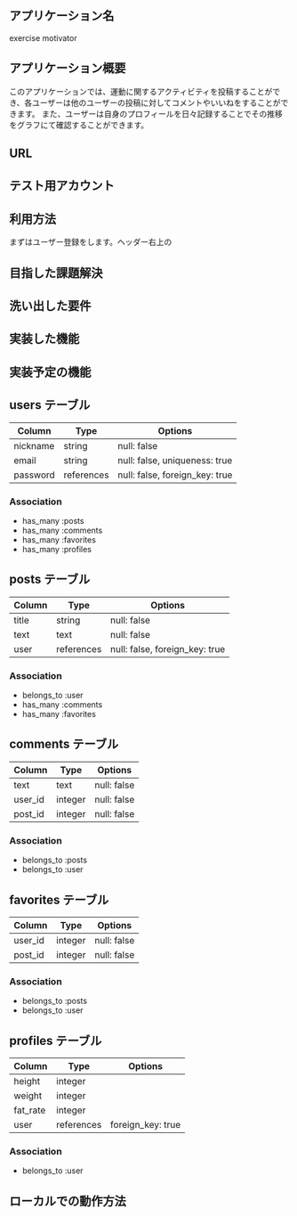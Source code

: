 ## アプリケーション名
exercise motivator

## アプリケーション概要
このアプリケーションでは、運動に関するアクティビティを投稿することができ、各ユーザーは他のユーザーの投稿に対してコメントやいいねをすることができます。
また、ユーザーは自身のプロフィールを日々記録することでその推移をグラフにて確認することができます。

## URL

## テスト用アカウント

## 利用方法
まずはユーザー登録をします。ヘッダー右上の

## 目指した課題解決

## 洗い出した要件

## 実装した機能

## 実装予定の機能

## users テーブル

| Column   | Type       | Options                        |
| -------- | ---------- | ------------------------------ |
| nickname | string     | null: false                    |
| email    | string     | null: false, uniqueness: true  |
| password | references | null: false, foreign_key: true |

### Association
- has_many :posts
- has_many :comments
- has_many :favorites
- has_many :profiles


## posts テーブル

| Column   | Type       | Options                        |
| -------- | ---------- | ------------------------------ |
| title    | string     | null: false                    |
| text     | text       | null: false                    |
| user     | references | null: false, foreign_key: true |

### Association
- belongs_to :user
- has_many :comments
- has_many :favorites


## comments テーブル

| Column   | Type       | Options     |
| -------- | ---------- | ----------- |
| text     | text       | null: false |
| user_id  | integer    | null: false |
| post_id  | integer    | null: false |

### Association
- belongs_to :posts
- belongs_to :user


## favorites テーブル

| Column   | Type       | Options     |
| -------- | ---------- | ----------- |
| user_id  | integer    | null: false |
| post_id  | integer    | null: false |

### Association
- belongs_to :posts
- belongs_to :user


## profiles テーブル

| Column   | Type       | Options           |
| -------- | ---------- | ----------------- |
| height   | integer    |                   |
| weight   | integer    |                   |
| fat_rate | integer    |                   |
| user     | references | foreign_key: true |

### Association
- belongs_to :user

## ローカルでの動作方法




